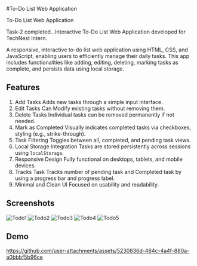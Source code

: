 
#To-Do List Web Application

To-Do List Web Application

Task-2 completed...Interactive To-Do List Web Application developed for TechNest Intern.

A responsive, interactive to-do list web application using HTML, CSS, and JavaScript, enabling users to efficiently manage their daily tasks. This app includes functionalities like adding, editing, deleting, marking tasks as complete, and persists data using local storage.





## Features
1. Add Tasks
Adds new tasks through a simple input interface.
2. Edit Tasks
Can Modify existing tasks without removing them.
3. Delete Tasks 
Individual tasks can be removed permanently if not needed.
4. Mark as Completed
Visually indicates completed tasks via checkboxes, styling (e.g., strike-through).
5. Task Filtering
Toggles between all, completed, and pending task views.
6. Local Storage Integration 
Tasks are stored persistently across sessions using `localStorage`.
7. Responsive Design
Fully functional on desktops, tablets, and mobile devices.
8. Tracks Task 
Tracks number of pending task and Completed task by using a progress bar and progress label. 
9. Minimal and Clean UI
Focused on usability and readability.


## Screenshots

![Todo1](https://github.com/user-attachments/assets/5b3f1653-507f-41cf-9e09-894539a0727f)
![Todo2](https://github.com/user-attachments/assets/d1bbdd29-7e96-4772-aa0d-b6532a5b9880)
![Todo3](https://github.com/user-attachments/assets/fbac1e29-76f0-4d9a-a060-bfaf34ead184)
![Todo4](https://github.com/user-attachments/assets/3e284619-6295-4edd-8c1a-b45bbb6b765a)
![Todo5](https://github.com/user-attachments/assets/5667a220-a6ff-416b-ac3e-fd90566c2bce)



## Demo

https://github.com/user-attachments/assets/5230836d-484c-4a4f-880a-a0bbbf5b96ce


